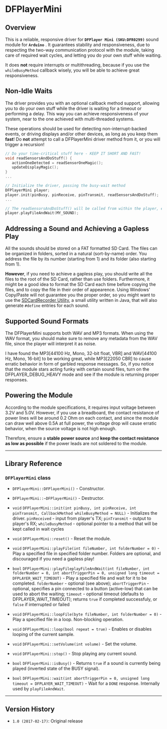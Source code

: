 # DFPlayerMini

## Overview
This is a reliable, responsive driver for **`DFPlayer Mini (SKU:DFR0299)`** sound module for **`Arduino`** . It guarantees stability 
and responsiveness, due to respecting the two-way communication protocol with the module, taking care of required wait cycles, 
and letting you do your own stuff while waiting.

It does **not** require interrupts or multithreading, because if you use the `whileBusyMethod` callback wisely, you will be able
to achieve great responsiveness.

## Non-Idle Waits
The driver provides you with an optional callback method support, allowing you to do your own stuff while the driver is
waiting for a timeout or performing a delay. This way you can achieve responsiveness of your system, near to the one achieved
with multi-threaded systems. 

These operations should be used for detecting non-interrupt-backed events, or driving displays and/or other devices, as long as
you keep them **fast**! Do **not** attempt to call a DFPlayerMini driver method from it, or you will trigger a recursion!

```C++
// Do your time-critical stuff here - KEEP IT SHORT AND FAST!
void readSensorsAndDoStuff() {
   actionOneDetected = readSensorOneMagic();
   updateDisplayMagic();
}
...

// Initialize the driver, passing the busy-wait method
DFPlayerMini player;
player.init(pinBusy, pinReceive, pinTransmit, readSensorsAndDoStuff);
...

// The readSensorsAndDoStuff() will be called from within the player, even when playing or waiting
player.playFileAndWait(MY_SOUND);

```

## Addressing a Sound and Achieving a Gapless Play
All the sounds should be stored on a FAT formatted SD Card. The files can be organized in folders, sorted in a natural
(sort-by-name) order. You address the file by its number (starting from 1) and its folder (also starting from 1).

**However**, if you need to achieve a gapless play, you should write all the files to the root of the SD Card, rather than use
folders. Furthermore, it might be a good idea to format the SD Card each time before copying the files, and to copy the
file in their order of appearence. Using Windows' Copy/Paste will not guarantee you the proper order, so you might want
to use the [SDCardRecorder Utility](https://github.com/jonnieZG/SDCardRecorder), a small utility written in Java, that will
also generate `#define` entries for each sound.

## Supported Sound Formats
The DFPlayerMini supports both WAV and MP3 formats. When using the WAV format, you should make sure to remove any metadata
from the WAV file, since the player will interpret it as noise.

I have found the MP3[44100 Hz, Mono, 32-bit float, VBR] and WAV[44100 Hz, Mono, 16-bit] to be working great, while MP3[22050 CBR]
to cause erratic behavior in form of garbled response messages. So, if you notice that the module stars acting funky with certain
sound files, turn on the DFPLAYER_DEBUG_HEAVY mode and see if the module is returning proper responses.

## Powering the Module
According to the module specifications, it requires input voltage between 3.2V and 5.0V. However, if you use a breadboard, the
contact resistance of power lines will be around 0.2 Ohm on each contact, and since the module can draw well above 0.5A at full 
power, the voltage drop will cause erratic behavior, when the source voltage is not high enough.

Therefore, ensure a **stable power source** and **keep the contact resistance as low as possible** if the power leads are not soldered
to the module.

------------------------

## Library Reference

### `DFPlayerMini` class

- `DFPlayerMini::DFPlayerMini()` - Constructor.

- `DFPlayerMini::~DFPlayerMini()` - Destructor.

- `void` `DFPlayerMini::init(int pinBusy, int pinReceive, int pinTransmit, CallbackMethod whileBusyMethod = NULL)` -
   Initializes the driver. 
   `pinReceived` - input from player's TX;
   `pinTransmit` - output to player's RX; 
   `whileBusyMethod` - optional pointer to a method that will be kept called in wait cycles

- `void` `DFPlayerMini::reset()` - Reset the module.

- `void` `DFPlayerMini::playFile(int fileNumber, int folderNumber = 0)` - Play a specified file in specified folder number.
   Folders are optional, and discouraged if you need a gapless play!

- `bool` `DFPlayerMini::playFileplayFileAndWait(int fileNumber, int folderNumber = 0, int abortTriggerPin = 0, unsigned long timeout =
	DFPLAYER_WAIT_TIMEOUT)` -
   Play a specified file and wait for it to be completed. 
   `folderNumber` - optional (see above);
   `abortTriggerPin` - optional, specifies a pin connected to a button (active-low) that can be used to abort the waiting;
	`timeout` - optional timeout (defaults to DFPLAYER_WAIT_TIMEOUT);
   returns `true` if completed successfuly, or `false` if interrupted or failed
   
- `void` `DFPlayerMini::loopFile(byte fileNumber, int folderNumber = 0)` - Play a specified file in a loop. Non-blocking operation.

- `void` `DFPlayerMini::loop(bool repeat = true)` - Enables or disables looping of the current sample.

- `void` `DFPlayerMini::setVolume(int volume)` - Set the volume.

- `void` `DFPlayerMini::stop()` - Stop playing any current sound.

- `bool` `DFPlayerMini::isBusy()` - Returns `true` if a sound is currently being played (inverted state of the BUSY signal).

- `bool` `DFPlayerMini::wait(int abortTriggerPin = 0, unsigned long timeout = DFPLAYER_WAIT_TIMEOUT)` - 
   Wait for a `DONE` response. Internally used by `playFileAndWait`.



------------------------

## Version History

* `1.0 (2017-02-17)`: Original release
